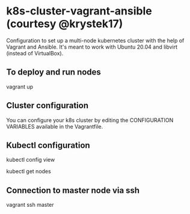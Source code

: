 # k8s-cluster-vagrant-ansible (courtesy @krystek17)

Configuration to set up a multi-node kubernetes cluster with the help of Vagrant and Ansible. It's meant to work with Ubuntu 20.04 and libvirt (instead of VirtualBox).

## To deploy and run nodes

vagrant up

## Cluster configuration

You can configure your k8s cluster by editing the CONFIGURATION VARIABLES available in the Vagrantfile.

## Kubectl configuration

kubectl config view

kubectl get nodes

## Connection to master node via ssh

vagrant ssh master
